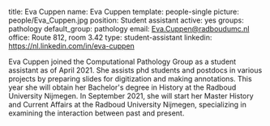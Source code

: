 title: Eva Cuppen
name: Eva Cuppen
template: people-single
picture: people/Eva_Cuppen.jpg
position: Student assistant
active: yes
groups: pathology
default_group: pathology
email: Eva.Cuppen@radboudumc.nl
office: Route 812, room 3.42
type: student-assistant
linkedin: https://nl.linkedin.com/in/eva-cuppen

Eva Cuppen joined the Computational Pathology Group as a student assistant as of April 2021. She assists phd students and postdocs in various projects by preparing slides for digitization and making annotations. This year she will obtain her Bachelor's degree in History at the Radboud University Nijmegen. In September 2021, she will start her Master History and Current Affairs at the Radboud University Nijmegen, specializing in examining the interaction between past and present.
